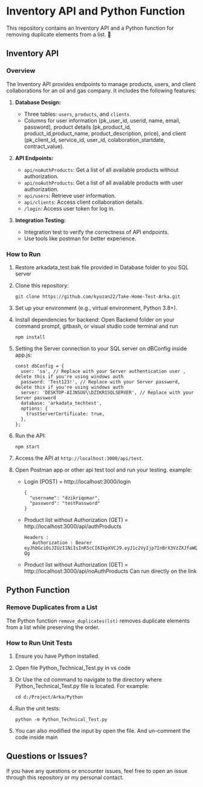 # Inventory API and Python Function

This repository contains an Inventory API and a Python function for removing duplicate elements from a list. 🚀

## Inventory API

### Overview

The Inventory API provides endpoints to manage products, users, and client collaborations for an oil and gas company. It includes the following features:

1. **Database Design:**
   - Three tables: `users`, `products`, and `clients`.
   - Columns for user information (pk_user_id, userid, name, email, password), product details (pk_product_id, product_id,product_name, product_description, price), and client (pk_client_id, service_id, user_id, colaboration_startdate, contract_value).

2. **API Endpoints:**
   - `api/noAuthProducts`: Get a list of all available products without authorization.
   - `api/noAuthProducts`: Get a list of all available products with user authorization.
   - `api/users`: Retrieve user information.
   - `api/clients`: Access client collaboration details.
   - `/login`: Access user token for log in.

3. **Integration Testing:**
   - Integration test to verify the correctness of API endpoints.
   - Use tools like postman for better experience.

### How to Run

1. Restore arkadata_test.bak file provided in Database folder to you SQL server

1. Clone this repository:
   ```
   git clone https://github.com/kyuzan22/Take-Home-Test-Arka.git
   ```

2. Set up your environment (e.g., virtual environment, Python 3.8+).

3. Install dependencies for backend:
   Open Backend folder on your command prompt, gitbash, or visual studio code terminal and run

   ```
   npm install
   ```

4. Setting the Server connection to your SQL server on dBConfig inside app.js:
   ```
   const dbConfig = {
     user: 'sa', // Replace with your Server authentication user , delete this if you're using windows auth
     password: 'Test123!', // Replace with your Server password, delete this if you're using windows auth
     server: 'DESKTOP-AIJNSUU\\DZIKRISQLSERVER', // Replace with your Server password
     database: 'arkadata_techtest',
     options: {
       trustServerCertificate: true,
     },
   };
   ```

5. Run the API:
   ```
   npm start
   ```

6. Access the API at `http://localhost:3000/api/test`.

7. Open Postman app or other api test tool and run your testing. example:
   - Login (POST) = http://localhost:3000/login
     ```
     {
       "username": "dzikriqomar",
       "password": "testPassword"
     }
     ```
   - Product list without Authorization (GET) = http://localhost:3000/api/authProducts
     ```
     Headers :
        Authorization : Bearer eyJhbGciOiJIUzI1NiIsInR5cCI6IkpXVCJ9.eyJ1c2VyIjp7InBrX3VzZXJfaWQiOjEsInVzZXJpZCI6ImR6aWtyaXFvbWFyIiwibmFtZSI6ImR6aWtyaSIsImVtYWlsIjoiZHVtbXlAbWFpbC5jb20iLCJwYXNzd29yZCI6IiQyYiQxMCRlajE3V29Ca2xLa2dZWVRwMW9OZzIuYnpqZG95d09iVnJCR1BQRkM1ODBlbHo1THZTeUQuQyJ9LCJpYXQiOjE3MTk0MTU4NTcsImV4cCI6MTcxOTQxOTQ1N30.iNZvw2yngr7uurK9cjtFFt77ONqWK_rY9GGTTMiU-Qg
     ```
   - Product list without Authorization (GET) = http://localhost:3000/api/noAuthProducts
     Can run directly on the link

## Python Function

### Remove Duplicates from a List

The Python function `remove_duplicates(lst)` removes duplicate elements from a list while preserving the order.

### How to Run Unit Tests

1. Ensure you have Python installed.

2. Open file Python_Technical_Test.py in vs code

3. Or Use the cd command to navigate to the directory where Python_Technical_Test.py file is located. For example:
   ```
   cd d:/Project/Arka/Python
   ```

4. Run the unit tests:
   ```
   python -m Python_Technical_Test.py
   ```

5. You can also modified the input by open the file. And un-comment the code inside main


## Questions or Issues?

If you have any questions or encounter issues, feel free to open an issue through this repository or my personal contact.